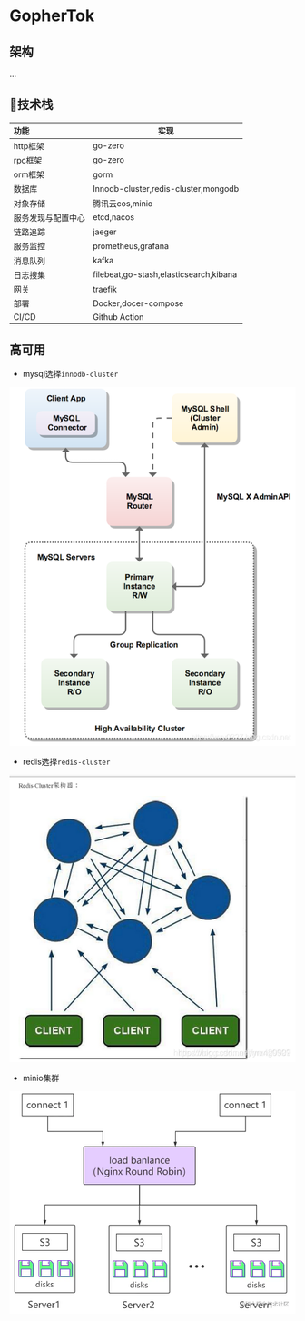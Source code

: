 # GopherTok

## 架构

...

## 🚀技术栈

| 功能               | 实现                                   |
| :----------------- | -------------------------------------- |
| http框架           | go-zero                                |
| rpc框架            | go-zero                                |
| orm框架            | gorm                                   |
| 数据库             | Innodb-cluster,redis-cluster,mongodb   |
| 对象存储           | 腾讯云cos,minio                        |
| 服务发现与配置中心 | etcd,nacos                             |
| 链路追踪           | jaeger                                 |
| 服务监控           | prometheus,grafana                     |
| 消息队列           | kafka                                  |
| 日志搜集           | filebeat,go-stash,elasticsearch,kibana |
| 网关               | traefik                                |
| 部署               | Docker,docer-compose                   |
| CI/CD              | Github Action                          |

## 高可用

* mysql选择`innodb-cluster`

![image-20230814172330152](https://raw.githubusercontent.com/liuxianloveqiqi/Xian-imagehost/main/image/image-20230814172330152.png)



* redis选择`redis-cluster`

![在这里插入图片描述](https://raw.githubusercontent.com/liuxianloveqiqi/Xian-imagehost/main/image/watermark,type_ZmFuZ3poZW5naGVpdGk,shadow_10,text_aHR0cHM6Ly9ibG9nLmNzZG4ubmV0L3lyeDQyMDkwOQ==,size_16,color_FFFFFF,t_70.png)

* minio集群

![MinIO分布式集群架构](https://raw.githubusercontent.com/liuxianloveqiqi/Xian-imagehost/main/image/a36949e0b971475499fd9ec95ad3b32d~tplv-k3u1fbpfcp-zoom-in-crop-mark:4536:0:0:0-20230718162200891-20230814172546027.awebp)

